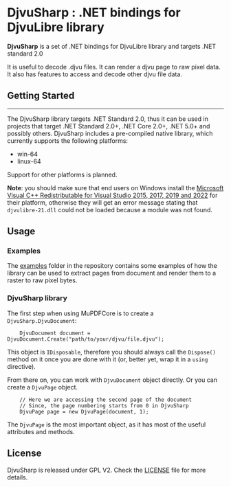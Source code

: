 # DjvuSharp : .NET bindings for DjvuLibre library

**DjvuSharp** is a set of .NET bindings for DjvuLibre library and targets .NET standard 2.0

It is useful to decode .djvu files. It can render a djvu page to raw pixel data. It also has features
to access and decode other djvu file data.

## Getting Started
----------------------------------------

The DjvuSharp library targets .NET Standard 2.0, thus it can be used in projects that target .NET Standard 2.0+, .NET Core 2.0+, .NET 5.0+ and possibly others. DjvuSharp includes a pre-compiled native library, which currently supports the following platforms:

- win-64
- linux-64

Support for other platforms is planned.

**Note**: you should make sure that end users on Windows install the [Microsoft Visual C++ Redistributable for Visual Studio 2015, 2017, 2019 and 2022](https://docsmicrosoft.com/en-us/cpp/windows/latest-supported-vc-redist?view=msvc-160#visual-studio-2015-2017-2019-and-2022) for their platform, otherwise they will get an error message stating that `djvulibre-21.dll` could not be loaded because a module was not found.

## Usage

### Examples

The [examples](https://github.com/Prajwal-Jadhav/DjvuSharp/tree/master/examples) folder in the repository contains some examples of how the library can be used to extract pages from document and render them to a raster to raw pixel bytes.

### DjvuSharp library

The first step when using MuPDFCore is to create a `DjvuSharp.DjvuDocument`:

```Csharp
    DjvuDocument document = DjvuDocument.Create("path/to/your/djvu/file.djvu");
```

This object is `IDisposable`, therefore you should always call the `Dispose()` method on it once you are done with it (or, better yet, wrap it in a `using` directive).

From there on, you can work with `DjvuDocument` object directly. Or you can create a `DjvuPage` object.

```Csharp
    // Here we are accessing the second page of the document
    // Since, the page numbering starts from 0 in DjvuSharp
    DjvuPage page = new DjvuPage(document, 1);
```

The `DjvuPage` is the most important object, as it has most of the useful attributes and methods.

## License

DjvuSharp is released under GPL V2. Check the [LICENSE](https://github.com/Prajwal-Jadhav/DjvuSharp/blob/master/LICENSE) file for more details.
